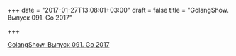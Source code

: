 +++
date = "2017-01-27T13:08:01+03:00"
draft = false
title = "GolangShow. Выпуск 091. Go 2017"

+++

<p><a href="http://golangshow.com/episode/2017/01-25-091/">GolangShow. Выпуск 091. Go 2017</a></p>
